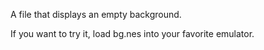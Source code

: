 A file that displays an empty background.

If you want to try it, load bg.nes into your favorite emulator.
